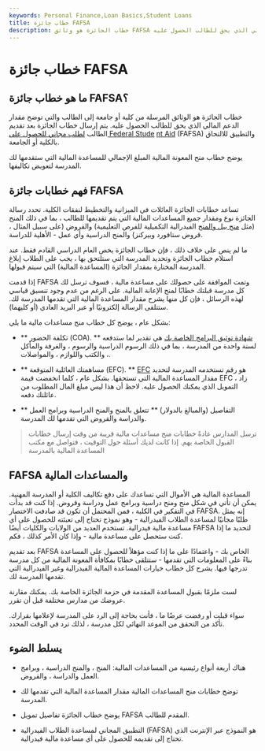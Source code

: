 ```yaml
---
keywords: Personal Finance,Loan Basics,Student Loans
title: خطاب جائزة FAFSA
description: خطاب الجائزة هو وثائق FAFSA المرسلة من كلية أو جامعة إلى الطالب والتي توضح مقدار الدعم المالي الذي يحق للطالب الحصول عليه.
---
```


# خطاب جائزة FAFSA
## ما هو خطاب جائزة FAFSA؟

خطاب الجائزة هو الوثائق المرسلة من كلية أو جامعة إلى الطالب والتي توضح مقدار الدعم المالي الذي يحق للطالب الحصول عليه. يتم إرسال خطاب الجائزة بعد تقديم الطالب [لطلب مجاني للحصول على Federal Stude](/federal-application-of-student-aid-fafsa) [nt Aid](/federal-application-of-student-aid-fafsa) (FAFSA) والتطبيق للالتحاق بالكلية أو الجامعة.

يوضح خطاب منح المعونة المالية المبلغ الإجمالي للمساعدة المالية التي ستقدمها لك المدرسة لتعويض تكاليفها.

## فهم خطابات جائزة FAFSA

تساعد خطابات الجائزة العائلات في الميزانية والتخطيط لنفقات الكلية. تحدد رسالة الجائزة نوع ومقدار جميع المساعدات المالية التي يتم تقديمها للطالب ، بما في ذلك المنح (مثل [منح بيل والمنح](/pell-grant) الفيدرالية التكميلية للفرص التعليمية) والقروض (على سبيل المثال ، قروض ستافورد وبيركنز) والمنح الدراسية وأي عمل - الأهلية للدراسة.

ما لم ينص على خلاف ذلك ، فإن خطاب الجائزة يخص العام الدراسي القادم فقط. عند استلام خطاب الجائزة وتحديد المدرسة التي ستلتحق بها ، يجب على الطلاب إبلاغ المدرسة المختارة بمقدار الجائزة (المساعدة المالية) التي سيتم قبولها.

إذا قدمت FAFSA وتمت الموافقة على حصولك على مساعدة مالية ، فسوف ترسل لك كل مدرسة قبلتك خطابًا لمنح الإعانة المالية. على الرغم من عدم وجود تنسيق قياسي لهذه الرسائل ، فإن كل منها يشرح مقدار المساعدة المالية التي تقدمها المدرسة لك. ستتلقى الرسالة إلكترونيًا أو عبر البريد العادي (أو كليهما).

بشكل عام ، يوضح كل خطاب منح مساعدات مالية ما يلي:

- ** تكلفة الحضور (COA). ** [شهادة توثيق البرامج الخاصة بك](/cost-of-attendance) هي تقدير لما ستدفعه لسنة واحدة من المدرسة ، بما في ذلك الرسوم الدراسية والرسوم ، والغرفة والمأكل ، والكتب واللوازم ، والمواصلات.

- ** مساهمتك العائلية المتوقعة (EFC). ** [EFC](/expected-family-contribution) هو رقم تستخدمه المدرسة لتحديد مقدار المساعدة المالية التي تستحقها. بشكل عام ، كلما انخفضت قيمة EFC ، زاد التمويل الذي يمكنك الحصول عليه. لاحظ أن هذا ليس مبلغ المال المطلوب من عائلتك دفعه.

- ** التفاصيل (والمبالغ بالدولار) ** تتعلق بالمنح والمنح الدراسية وبرامج العمل والدراسة والقروض التي تقدمها لك المدرسة.

> ترسل المدارس عادةً خطابات منح مساعدات مالية قريبة من وقت إرسال خطابات القبول الخاصة بهم. إذا كانت لديك أسئلة حول التوقيت ، فتواصل مع مكتب المساعدة المالية بالمدرسة

>

## FAFSA والمساعدات المالية

المساعدة المالية هي الأموال التي تساعدك على دفع تكاليف الكلية أو المدرسة المهنية. يمكن أن تأتي في شكل منح ومنح دراسية وبرامج عمل ودراسة وقروض. إذا كنت قد بدأت في التفكير في الكلية ، فمن المحتمل أن تكون قد صادفت الاختصار FAFSA. إنه يمثل طلبًا مجانيًا لمساعدة الطلاب الفيدرالية - وهو نموذج تحتاج إلى تعبئته للحصول على أي مساعدة مالية فيدرالية. تستخدم العديد من الولايات والكليات أيضًا FAFSA لتحديد ما إذا كنت ستحصل على مساعدة مالية - وإذا كان الأمر كذلك ، فكم.

بعد تقديم FAFSA الخاص بك - واعتمادًا على ما إذا كنت مؤهلاً للحصول على المساعدة بناءً على المعلومات التي تقدمها - ستتلقى خطابًا بمكافأة المعونة المالية من كل مدرسة تدرجها فيها. يشرح كل خطاب خيارات المساعدة المالية الفيدرالية وغير الفيدرالية التي تقدمها المدرسة لك.

لست ملزمًا بقبول المساعدة المقدمة في حزمة الجائزة الخاصة بك. يمكنك مقارنة عروضك من مدارس مختلفة قبل أن تقرر.

سواء قبلت أو رفضت عرضًا ما ، فأنت بحاجة إلى الرد على المدرسة لإعلامها بقرارك. تأكد من التحقق من الموعد النهائي لكل مدرسة ، لذلك ترد في الوقت المحدد.

## يسلط الضوء

- هناك أربعة أنواع رئيسية من المساعدات المالية: المنح ، والمنح الدراسية ، وبرامج العمل والدراسة ، والقروض.

- توضح خطابات منح المساعدات المالية مقدار المساعدة المالية التي تقدمها لك المدرسة.

- يوضح خطاب الجائزة تفاصيل تمويل FAFSA المقدم للطالب.

- التطبيق المجاني لمساعدة الطلاب الفيدرالية (FAFSA) هو النموذج عبر الإنترنت الذي تحتاج إلى تقديمه للحصول على أي مساعدة مالية فيدرالية.

